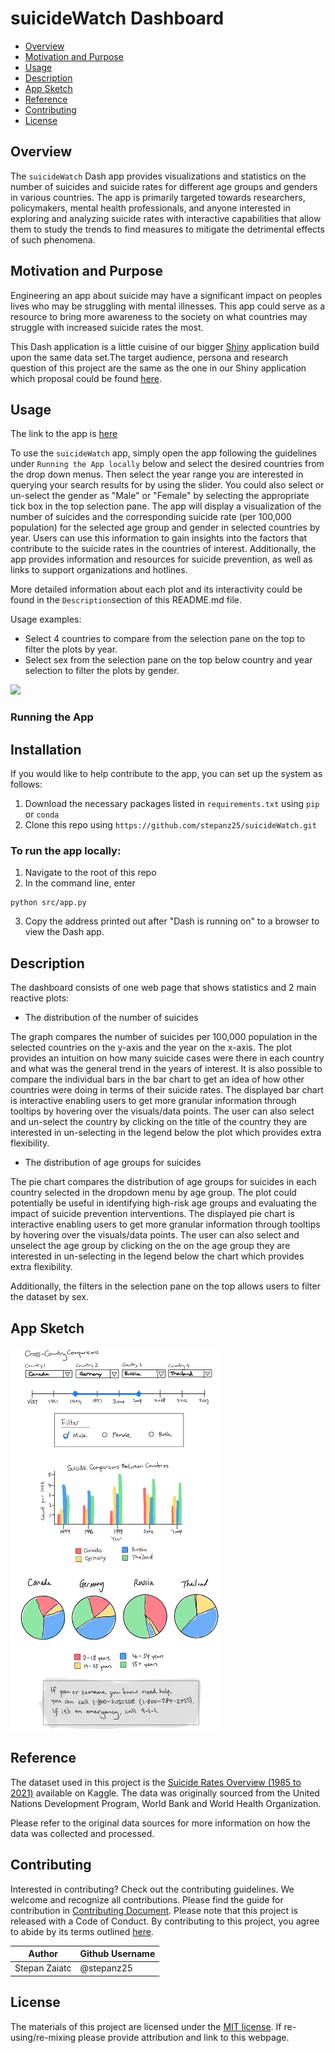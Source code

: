 # suicideWatch Dashboard

- [Overview](#overview)
- [Motivation and Purpose](#motivation-and-purpose)
- [Usage](#usage)
- [Description](#description)
- [App Sketch](#app-sketch)
- [Reference](#reference)
- [Contributing](#contributing)
- [License](#license)

## Overview

The `suicideWatch` Dash app provides visualizations and statistics on the number of suicides and suicide rates for different age groups and genders in various countries. The app is primarily targeted towards researchers, policymakers, mental health professionals, and anyone interested in exploring and analyzing suicide rates with interactive capabilities that allow them to study the trends to find measures to mitigate the detrimental effects of such phenomena.

## Motivation and Purpose

Engineering an app about suicide may have a significant impact on peoples lives who may be struggling with mental illnesses. This app could serve as a resource to bring more awareness to the society on what countries may struggle with increased suicide rates the most.

This Dash application is a little cuisine of our bigger [Shiny](https://github.com/UBC-MDS/suicide_indicator_r) application build upon the same data set.The target audience, persona and research question of this project are the same as the one in our Shiny application which proposal could be found [here](https://github.com/UBC-MDS/suicide_indicator_r/blob/main/proposal.md).

## Usage

The link to the app is [here](https://suicide-watch-jdpw.onrender.com)

To use the `suicideWatch` app, simply open the app following the guidelines under `Running the App locally` below and select the desired countries from the drop down menus. Then select the year range you are interested in querying your search results for by using the slider. You could also select or un-select the gender as "Male" or "Female" by selecting the appropriate tick box in the top selection pane. The app will display a visualization of the number of suicides and the corresponding suicide rate (per 100,000 population) for the selected age group and gender in selected countries by year. Users can use this information to gain insights into the factors that contribute to the suicide rates in the countries of interest. Additionally, the app provides information and resources for suicide prevention, as well as links to support organizations and hotlines.

More detailed information about each plot and its interactivity could be found in the `Description`section of this README.md file.

Usage examples:

- Select 4 countries to compare from the selection pane on the top to filter the plots by year.
- Select sex from the selection pane on the top below country and year selection to filter the plots by gender.

![](/img/usage_example.mov](https://user-images.githubusercontent.com/112679383/225847118-ecd0c07b-8c74-453a-bb06-ea780672d4c7.mov))

### Running the App

## Installation
If you would like to help contribute to the app, you can set up the system as follows:
1. Download the necessary packages listed in `requirements.txt` using `pip` or `conda`
2. Clone this repo using `https://github.com/stepanz25/suicideWatch.git`

### To run the app locally:
1. Navigate to the root of this repo
2. In the command line, enter
```
python src/app.py
```
3. Copy the address printed out after "Dash is running on" to a browser to view the Dash app.

## Description

The dashboard consists of one web page that shows statistics and 2 main reactive plots:

- The distribution of the number of suicides

The graph compares the number of suicides per 100,000 population in the selected countries on the y-axis and the year on the x-axis. The plot provides an intuition on how many suicide cases were there in each country and what was the general trend in the years of interest. It is also possible to compare the individual bars in the bar chart to get an idea of how other countries were doing in terms of their suicide rates. The displayed bar chart is interactive enabling users to get more granular information through tooltips by hovering over the visuals/data points. The user can also select and un-select the country by clicking on the title of the country they are interested in un-selecting in the legend below the plot which provides extra flexibility.

- The distribution of age groups for suicides

The pie chart compares the distribution of age groups for suicides in each country selected in the dropdown menu by age group. The plot could potentially be useful in identifying high-risk age groups and evaluating the impact of suicide prevention interventions. The displayed pie chart is interactive enabling users to get more granular information through tooltips by hovering over the visuals/data points. The user can also select and unselect the age group by clicking on the on the age group they are interested in un-selecting in the legend below the chart which provides extra flexibility.

Additionally, the filters in the selection pane on the top allows users to filter the dataset by sex.

## App Sketch

![suicideWatch App Sketch](img/app_sketch.png)

## Reference

The dataset used in this project is the [Suicide Rates Overview (1985 to 2021)](https://www.kaggle.com/datasets/omkargowda/suicide-rates-overview-1985-to-2021) available on Kaggle. The data was originally sourced from the United Nations Development Program, World Bank and World Health Organization.

Please refer to the original data sources for more information on how the data was collected and processed.

## Contributing

Interested in contributing? Check out the contributing guidelines. We welcome and recognize all contributions. Please find the guide for contribution in [Contributing Document](https://github.com/stepanz25/suicideWatch/blob/main/CONTRIBUTING.md). Please note that this project is released with a Code of Conduct. By contributing to this project, you agree to abide by its terms outlined [here](https://github.com/stepanz25/suicideWatch/blob/main/CODE_OF_CONDUCT.md).

|  Author  |  Github Username |
|--------------|------------------|
|  Stepan Zaiatc |  @stepanz25 |

## License

The materials of this project are licensed under the [MIT license](https://github.com/stepanz25/suicideWatch/blob/main/LICENSE). If re-using/re-mixing please provide attribution and link to this webpage.
